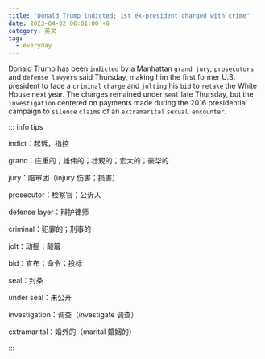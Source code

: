 ```yaml
---
title: "Donald Trump indicted; 1st ex-president charged with crime"
date: 2023-04-02 06:01:00 +8
category: 英文
tag:
  - everyday
---
```


Donald Trump has been `indicted` by a Manhattan `grand jury`, `prosecutors` and `defense lawyers` said Thursday, making him the first former U.S. president to face a `criminal` `charge` and `jolting` his `bid` to `retake` the White House next year. The charges remained under `seal` late Thursday, but the `investigation` centered on payments made during the 2016 presidential campaign to `silence` `claims` of an `extramarital` `sexual encounter`.

::: info tips

indict：起诉，指控

grand：庄重的；雄伟的；壮观的；宏大的；豪华的

jury：陪审团（injury 伤害；损害）

prosecutor：检察官；公诉人

defense layer：辩护律师

criminal：犯罪的；刑事的

jolt：动摇；颠簸

bid：宣布；命令；投标

seal：封条

under seal：未公开

investigation：调查（investigate 调查）

extramarital：婚外的（marital 婚姻的）

:::
